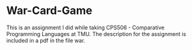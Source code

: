 # War-Card-Game
This is an assignment I did while taking CPS506 - Comparative Programming Languages at TMU. The description for the assignment is included in a pdf in the file war.
